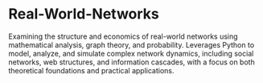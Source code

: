 # Real-World-Networks
Examining the structure and economics of real-world networks using mathematical analysis, graph theory, and probability. Leverages Python to model, analyze, and simulate complex network dynamics, including social networks, web structures, and information cascades, with a focus on both theoretical foundations and practical applications.

